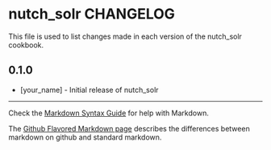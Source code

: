nutch_solr CHANGELOG
====================

This file is used to list changes made in each version of the nutch_solr cookbook.

0.1.0
-----
- [your_name] - Initial release of nutch_solr

- - -
Check the [Markdown Syntax Guide](http://daringfireball.net/projects/markdown/syntax) for help with Markdown.

The [Github Flavored Markdown page](http://github.github.com/github-flavored-markdown/) describes the differences between markdown on github and standard markdown.
